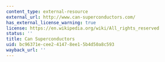 ```yaml
---
content_type: external-resource
external_url: http://www.can-superconductors.com/
has_external_license_warning: true
license: https://en.wikipedia.org/wiki/All_rights_reserved
status: ''
title: Can Superconductors
uid: bc96371e-cee2-4147-8ee1-5b4d50a8c593
wayback_url: ''
---
```

